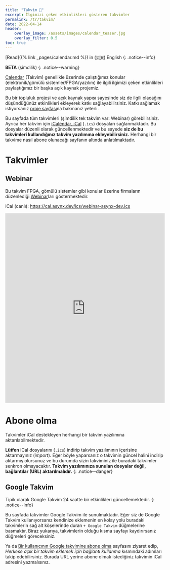 ```yaml
---
title: "Takvim 📅"
excerpt: İlgimizi çeken etkinlikleri gösteren takvimler
permalink: /tr/takvim/
date: 2022-04-14
header:
    overlay_image: /assets/images/calendar_teaser.jpg
    overlay_filter: 0.5
toc: true
---
```


[Read]({% link _pages/calendar.md %}) in (🇬🇧) English
{: .notice--info}

**BETA** (şimdilik)
{: .notice--warning}

[Calendar](https://github.com/asynx-dev/calendar) (Takvim) genellikle üzerinde
çalıştığımız konular (elektronik/gömülü sistemler/FPGA/yazılım) ile ilgili
ilgimizi çeken etkinlikleri paylaştığımız bir başka açık kaynak projemiz.

Bu bir topluluk projesi ve açık kaynak yapısı sayesinde siz de ilgili olacağını
düşündüğünüz etkinlikleri ekleyerek katkı sağlayabilirsiniz. Katkı sağlamak
istiyorsanız [proje sayfası](https://github.com/asynx-dev/calendar)na bakmanız
yeterli.

Bu sayfada tüm takvimleri (şimdilik tek takvim var: Webinar) görebilirsiniz.
Ayrıca her takvim için [iCalendar,
iCal](https://en.wikipedia.org/wiki/ICalendar) (`.ics`) dosyaları
sağlanmaktadır. Bu dosyalar düzenli olarak güncellenmektedir ve bu sayede **siz de
bu takvimleri kullandığınız takvim yazılımına ekleyebilirsiniz.** Herhangi
bir takvime nasıl abone olunacağı sayfanın altında anlatılmaktadır.

# Takvimler

## Webinar

Bu takvim FPGA, gömülü sistemler gibi konular üzerine firmaların düzenlediği
[Webinar](https://tr.wikipedia.org/wiki/Webinar)ları göstermektedir.

iCal (canlı): <https://cal.asynx.dev/ics/webinar-asynx-dev.ics>

<!--markdownlint-disable MD033 MD013-->
<iframe src="https://calendar.google.com/calendar/embed?src=mvmvrsndbsie3cki657b11m9c5aohob8%40import.calendar.google.com&ctz=Europe%2FIstanbul" style="border: 0" width="100%" height="600" frameborder="0" scrolling="no"></iframe>
<!--markdownlint-enable MD033 MD013-->

# Abone olma

Takvimler iCal destekleyen herhangi bir takvim yazılımına aktarılabilmektedir.

**Lütfen** iCal dosyalarını (`.ics`) indirip takvim yazılımının içerisine aktarmayınız
(*import*). Eğer böyle yaparsanız o takvimin güncel halini indirip aktarmış
olursunuz ve bu durumda sizin takviminiz ile buradaki takvimler senkron olmayacaktır.
**Takvim yazılımınıza sunulan dosyalar değil, bağlantılar (URL) aktarılmalıdır.**
{: .notice--danger}

## Google Takvim

Tipik olarak Google Takvim 24 saatte bir etkinlikleri güncellemektedir.
{: .notice--info}

Bu sayfada takvimler Google Takvim ile sunulmaktadır. Eğer siz de Google Takvim
kullanıyorsanız kendinize eklemenin en kolay yolu buradaki takvimlerin sağ alt
köşelerinde duran `+ Google Takvim` düğmelerine basmaktır. Biraz yukarıya,
takvimlerin olduğu kısma sayfayı kaydırırsanız düğmeleri göreceksiniz.

Ya da [Bir kullanıcının Google takvimine abone
olma](https://support.google.com/calendar/answer/37100?hl=tr) sayfasını ziyaret
edip, *Herkese açık bir takvim eklemek için bağlantı kullanma* kısmındaki
adımları takip edebilirsiniz. Burada URL yerine abone olmak istediğiniz
takvimin iCal adresini yazmalısınız.
